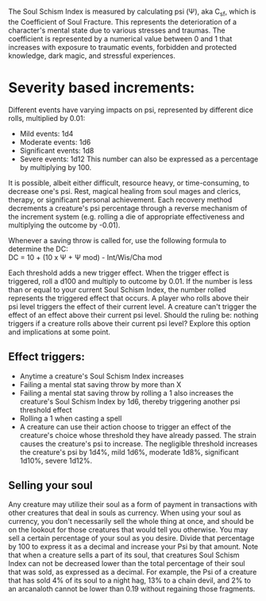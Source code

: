 The Soul Schism Index is measured by calculating psi (Ψ), aka C<sub>sf</sub>, which is the Coefficient of Soul Fracture. This represents the deterioration of a character's mental state due to various stresses and traumas. The coefficient is represented by a numerical value between 0 and 1 that increases with exposure to traumatic events, forbidden and protected knowledge, dark magic, and stressful experiences.

# Severity based increments: 
Different events have varying impacts on psi, represented by different dice rolls, multiplied by 0.01:
- Mild events: 1d4
- Moderate events: 1d6
- Significant events: 1d8
- Severe events: 1d12
This number can also be expressed as a percentage by multiplying by 100.

It is possible, albeit either difficult, resource heavy, or time-consuming, to decrease one's psi. Rest, magical healing from soul mages and clerics, therapy, or significant personal achievement. Each recovery method decrements a creature's psi percentage through a reverse mechanism of the increment system (e.g. rolling a die of appropriate effectiveness and multiplying the outcome by -0.01).

Whenever a saving throw is called for, use the following formula to determine the DC:  
DC = 10 + (10 x Ψ + Ψ mod) - Int/Wis/Cha mod

Each threshold adds a new trigger effect. When the trigger effect is triggered, roll a d100 and multiply to outcome by 0.01. If the number is less than or equal to your current Soul Schism Index, the number rolled represents the triggered effect that occurs. A player who rolls above their psi level triggers the effect of their current level. A creature can't trigger the effect of an effect above their current psi level. Should the ruling be: nothing triggers if a creature rolls above their current psi level? Explore this option and implications at some point.

## Effect triggers:
- Anytime a creature's Soul Schism Index increases
- Failing a mental stat saving throw by more than X
- Failing a mental stat saving throw by rolling a 1 also increases the creature's Soul Schism Index by 1d6, thereby triggering another psi threshold effect
- Rolling a 1 when casting a spell
- A creature can use their action choose to trigger an effect of the creature's choice whose threshold they have already passed. The strain causes the creature's psi to increase. The negligible threshold increases the creature's psi by 1d4%, mild 1d6%, moderate 1d8%, significant 1d10%, severe 1d12%.
## Selling your soul
Any creature may utilize their soul as a form of payment in transactions with other creatures that deal in souls as currency. When using your soul as currency, you don't necessarily sell the whole thing at once, and should be on the lookout for those creatures that would tell you otherwise. You may sell a certain percentage of your soul as you desire. Divide that percentage by 100 to express it as a decimal and increase your Psi by that amount.
Note that when a creature sells a part of its soul, that creatures Soul Schism Index can not be decreased lower than the total percentage of their soul that was sold, as expressed as a decimal. For example, the Psi of a creature that has sold 4% of its soul to a night hag, 13% to a chain devil, and 2% to an arcanaloth cannot be lower than 0.19 without regaining those fragments.